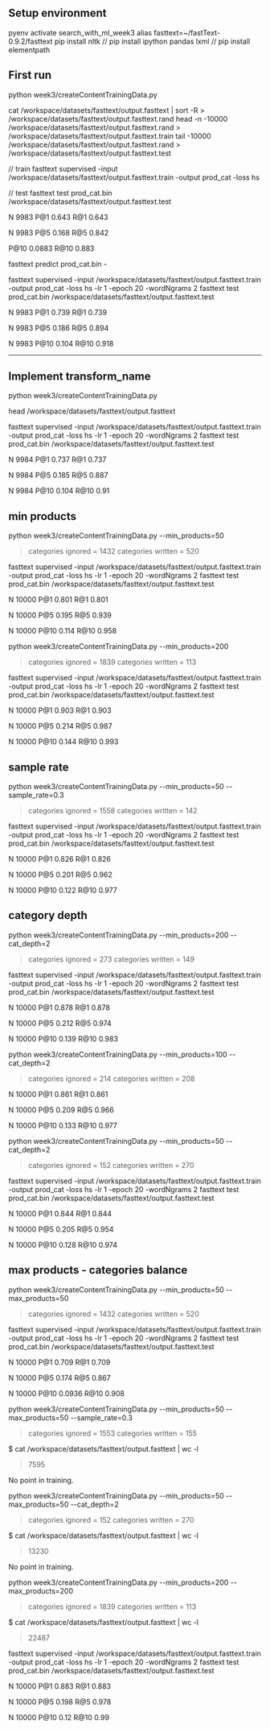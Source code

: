 ## Setup environment
pyenv activate search_with_ml_week3
alias fasttext=~/fastText-0.9.2/fasttext
pip install nltk
// pip install ipython pandas lxml
// pip install elementpath

## First run
python week3/createContentTrainingData.py

cat /workspace/datasets/fasttext/output.fasttext | sort -R > /workspace/datasets/fasttext/output.fasttext.rand
head -n -10000 /workspace/datasets/fasttext/output.fasttext.rand > /workspace/datasets/fasttext/output.fasttext.train
tail -10000 /workspace/datasets/fasttext/output.fasttext.rand > /workspace/datasets/fasttext/output.fasttext.test

// train
fasttext supervised -input /workspace/datasets/fasttext/output.fasttext.train -output prod_cat -loss hs

// test
fasttext test prod_cat.bin /workspace/datasets/fasttext/output.fasttext.test

N       9983
P@1     0.643
R@1     0.643

N       9983
P@5     0.168
R@5     0.842

P@10    0.0883
R@10    0.883

fasttext predict prod_cat.bin -


fasttext supervised -input /workspace/datasets/fasttext/output.fasttext.train -output prod_cat -loss hs -lr 1 -epoch 20 -wordNgrams 2
fasttext test prod_cat.bin /workspace/datasets/fasttext/output.fasttext.test

N       9983
P@1     0.739
R@1     0.739

N       9983
P@5     0.186
R@5     0.894

N       9983
P@10    0.104
R@10    0.918


---

## Implement transform_name

python week3/createContentTrainingData.py

head /workspace/datasets/fasttext/output.fasttext

fasttext supervised -input /workspace/datasets/fasttext/output.fasttext.train -output prod_cat -loss hs -lr 1 -epoch 20 -wordNgrams 2
fasttext test prod_cat.bin /workspace/datasets/fasttext/output.fasttext.test

N       9984
P@1     0.737
R@1     0.737

N       9984
P@5     0.185
R@5     0.887

N       9984
P@10    0.104
R@10    0.91



## min products


python week3/createContentTrainingData.py --min_products=50

> categories ignored = 1432
> categories written = 520

fasttext supervised -input /workspace/datasets/fasttext/output.fasttext.train -output prod_cat -loss hs -lr 1 -epoch 20 -wordNgrams 2
fasttext test prod_cat.bin /workspace/datasets/fasttext/output.fasttext.test

N       10000
P@1     0.801
R@1     0.801

N       10000
P@5     0.195
R@5     0.939

N       10000
P@10    0.114
R@10    0.958


python week3/createContentTrainingData.py --min_products=200

> categories ignored = 1839
> categories written = 113

fasttext supervised -input /workspace/datasets/fasttext/output.fasttext.train -output prod_cat -loss hs -lr 1 -epoch 20 -wordNgrams 2
fasttext test prod_cat.bin /workspace/datasets/fasttext/output.fasttext.test

N       10000
P@1     0.903
R@1     0.903

N       10000
P@5     0.214
R@5     0.987

N       10000
P@10    0.144
R@10    0.993

## sample rate

python week3/createContentTrainingData.py --min_products=50 --sample_rate=0.3

> categories ignored = 1558
> categories written = 142

fasttext supervised -input /workspace/datasets/fasttext/output.fasttext.train -output prod_cat -loss hs -lr 1 -epoch 20 -wordNgrams 2
fasttext test prod_cat.bin /workspace/datasets/fasttext/output.fasttext.test

N       10000
P@1     0.826
R@1     0.826

N       10000
P@5     0.201
R@5     0.962

N       10000
P@10    0.122
R@10    0.977

## category depth

python week3/createContentTrainingData.py --min_products=200 --cat_depth=2

> categories ignored = 273
> categories written = 149

fasttext supervised -input /workspace/datasets/fasttext/output.fasttext.train -output prod_cat -loss hs -lr 1 -epoch 20 -wordNgrams 2
fasttext test prod_cat.bin /workspace/datasets/fasttext/output.fasttext.test

N       10000
P@1     0.878
R@1     0.878

N       10000
P@5     0.212
R@5     0.974

N       10000
P@10    0.139
R@10    0.983


python week3/createContentTrainingData.py --min_products=100 --cat_depth=2

> categories ignored = 214
> categories written = 208

N       10000
P@1     0.861
R@1     0.861

N       10000
P@5     0.209
R@5     0.966

N       10000
P@10    0.133
R@10    0.977


python week3/createContentTrainingData.py --min_products=50 --cat_depth=2

> categories ignored = 152
> categories written = 270

fasttext supervised -input /workspace/datasets/fasttext/output.fasttext.train -output prod_cat -loss hs -lr 1 -epoch 20 -wordNgrams 2
fasttext test prod_cat.bin /workspace/datasets/fasttext/output.fasttext.test

N       10000
P@1     0.844
R@1     0.844

N       10000
P@5     0.205
R@5     0.954

N       10000
P@10    0.128
R@10    0.974


## max products - categories balance

python week3/createContentTrainingData.py --min_products=50 --max_products=50 

> categories ignored = 1432
> categories written = 520


fasttext supervised -input /workspace/datasets/fasttext/output.fasttext.train -output prod_cat -loss hs -lr 1 -epoch 20 -wordNgrams 2
fasttext test prod_cat.bin /workspace/datasets/fasttext/output.fasttext.test

N       10000
P@1     0.709
R@1     0.709

N       10000
P@5     0.174
R@5     0.867

N       10000
P@10    0.0936
R@10    0.908


python week3/createContentTrainingData.py --min_products=50 --max_products=50 --sample_rate=0.3

> categories ignored = 1553
> categories written = 155

$ cat /workspace/datasets/fasttext/output.fasttext | wc -l
> 7595

No point in training.


python week3/createContentTrainingData.py --min_products=50 --max_products=50 --cat_depth=2

> categories ignored = 152
> categories written = 270

$ cat /workspace/datasets/fasttext/output.fasttext | wc -l
> 13230

No point in training.


python week3/createContentTrainingData.py --min_products=200 --max_products=200

> categories ignored = 1839
> categories written = 113

$ cat /workspace/datasets/fasttext/output.fasttext | wc -l
> 22487


fasttext supervised -input /workspace/datasets/fasttext/output.fasttext.train -output prod_cat -loss hs -lr 1 -epoch 20 -wordNgrams 2
fasttext test prod_cat.bin /workspace/datasets/fasttext/output.fasttext.test

N       10000
P@1     0.883
R@1     0.883

N       10000
P@5     0.198
R@5     0.978

N       10000
P@10    0.12
R@10    0.99